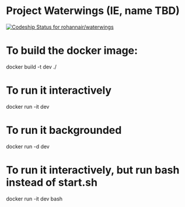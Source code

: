# Project Waterwings (IE, name TBD)
[ ![Codeship Status for rohannair/waterwings](https://codeship.com/projects/d1f636e0-864c-0133-fa94-7e4402abc12c/status?branch=master)](https://codeship.com/projects/122626)

# To build the docker image:
docker build -t dev ./

# To run it interactively
docker run -it dev

# To run it backgrounded
docker run -d dev

# To run it interactively, but run bash instead of start.sh
docker run -it dev bash
